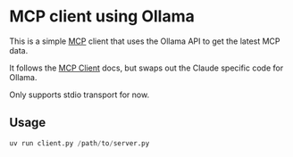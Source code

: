 # MCP client using Ollama

This is a simple [MCP](https://modelcontextprotocol.io) client that uses the Ollama API to get the latest MCP data.

It follows the [MCP Client](https://modelcontextprotocol.io/tutorials/building-a-client) docs, but swaps out the
Claude specific code for Ollama.

Only supports stdio transport for now.

## Usage

```python
uv run client.py /path/to/server.py
```
